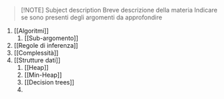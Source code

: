 
> [!NOTE] Subject description 
> Breve descrizione della materia
> Indicare se sono presenti degli argomenti da approfondire

 
1. [[Algoritmi]]
	1. [[Sub-argomento]]
2. [[Regole di inferenza]]
3. [[Complessità]]
4. [[Strutture dati]]
	1. [[Heap]]
	2. [[Min-Heap]] 
	3. [[Decision trees]]
	4. 